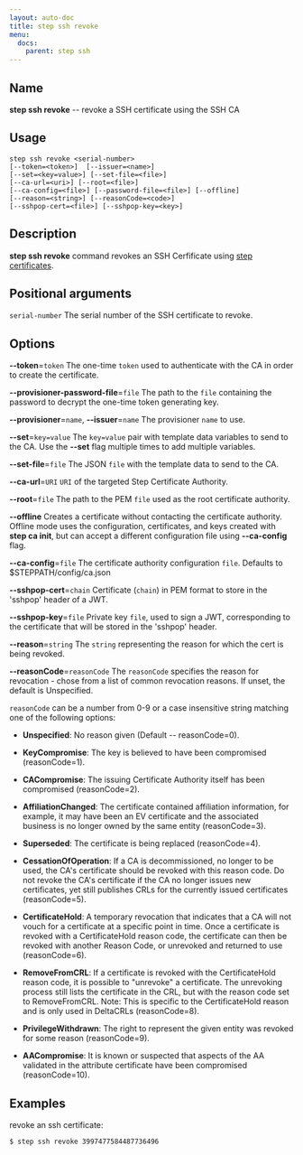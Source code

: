 ```yaml
---
layout: auto-doc
title: step ssh revoke
menu:
  docs:
    parent: step ssh
---
```


## Name
**step ssh revoke** -- revoke a SSH certificate using the SSH CA

## Usage

```raw
step ssh revoke <serial-number>
[--token=<token>]  [--issuer=<name>]
[--set=<key=value>] [--set-file=<file>]
[--ca-url=<uri>] [--root=<file>]
[--ca-config=<file>] [--password-file=<file>] [--offline]
[--reason=<string>] [--reasonCode=<code>]
[--sshpop-cert=<file>] [--sshpop-key=<key>]
```

## Description

**step ssh revoke** command revokes an SSH Cerfificate
using [step certificates](https://github.com/smallstep/certificates).

## Positional arguments

`serial-number`
The serial number of the SSH certificate to revoke.

## Options


**--token**=`token`
The one-time `token` used to authenticate with the CA in order to create the
certificate.

**--provisioner-password-file**=`file`
The path to the `file` containing the password to decrypt the one-time token
      generating key.

**--provisioner**=`name`, **--issuer**=`name`
The provisioner `name` to use.

**--set**=`key=value`
The `key=value` pair with template data variables to send to the CA. Use the **--set** flag multiple times to add multiple variables.

**--set-file**=`file`
The JSON `file` with the template data to send to the CA.

**--ca-url**=`URI`
`URI` of the targeted Step Certificate Authority.

**--root**=`file`
The path to the PEM `file` used as the root certificate authority.

**--offline**
Creates a certificate without contacting the certificate authority. Offline mode
uses the configuration, certificates, and keys created with **step ca init**,
but can accept a different configuration file using **--ca-config** flag.

**--ca-config**=`file`
The certificate authority configuration `file`. Defaults to
$STEPPATH/config/ca.json

**--sshpop-cert**=`chain`
Certificate (`chain`) in PEM format to store in the 'sshpop' header of a JWT.

**--sshpop-key**=`file`
Private key `file`, used to sign a JWT, corresponding to the certificate that will
be stored in the 'sshpop' header.

**--reason**=`string`
The `string` representing the reason for which the cert is being revoked.

**--reasonCode**=`reasonCode`
The `reasonCode` specifies the reason for revocation - chose from a list of
common revocation reasons. If unset, the default is Unspecified.

`reasonCode` can be a number from 0-9 or a case insensitive string matching
one of the following options:

- **Unspecified**: No reason given (Default -- reasonCode=0).

- **KeyCompromise**: The key is believed to have been compromised (reasonCode=1).

- **CACompromise**: The issuing Certificate Authority itself has been compromised (reasonCode=2).

- **AffiliationChanged**: The certificate contained affiliation information, for example, it may
have been an EV certificate and the associated business is no longer owned by
the same entity (reasonCode=3).

- **Superseded**: The certificate is being replaced (reasonCode=4).

- **CessationOfOperation**: If a CA is decommissioned, no longer to be used, the CA's certificate
should be revoked with this reason code. Do not revoke the CA's certificate if
the CA no longer issues new certificates, yet still publishes CRLs for the
currently issued certificates (reasonCode=5).

- **CertificateHold**: A temporary revocation that indicates that a CA will not vouch for a
certificate at a specific point in time. Once a certificate is revoked with a
CertificateHold reason code, the certificate can then be revoked with another
Reason Code, or unrevoked and returned to use (reasonCode=6).

- **RemoveFromCRL**: If a certificate is revoked with the CertificateHold reason code, it is
possible to "unrevoke" a certificate. The unrevoking process still lists the
certificate in the CRL, but with the reason code set to RemoveFromCRL.
Note: This is specific to the CertificateHold reason and is only used in DeltaCRLs
(reasonCode=8).

- **PrivilegeWithdrawn**: The right to represent the given entity was revoked for some reason
(reasonCode=9).

- **AACompromise**: It is known or suspected that aspects of the AA validated in the
attribute certificate have been compromised (reasonCode=10).


## Examples

revoke an ssh certificate:
```shell
$ step ssh revoke 3997477584487736496
```

